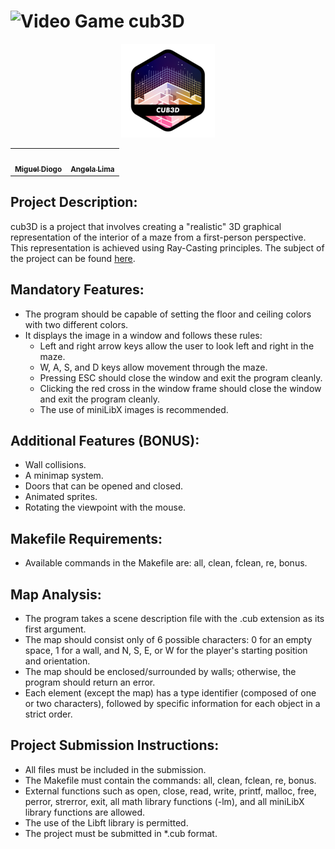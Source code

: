 # <img src="https://raw.githubusercontent.com/Tarikul-Islam-Anik/Animated-Fluent-Emojis/master/Emojis/Activities/Video%20Game.png" alt="Video Game" width="25" height="25" /> cub3D

<div align=center>
  
  ![badge](https://raw.githubusercontent.com/angelamcosta/angelamcosta/main/42_badges/cub3dn.png)

  <table>
  <tr>
    <td align="center"><a href="http://github.com/mgdiogo"><img src="https://avatars.githubusercontent.com/u/109535612?v=4?s=100" width="100px;" alt=""/><br /><sub><b>Miguel Diogo</b></sub></a><br /><a href="https://github.com/mgdiogo/" title="Miguel Diogo"></a></td>
    <td align="center"><a href="https://github.com/angelamcosta"><img src="https://avatars.githubusercontent.com/u/14792447?v=4?s=100" width="100px;" alt=""/><br /><sub><b>Angela Lima</b></sub></a><br /><a href="https://github.com/angelamcosta" title="Angela Lima"></a></td>
  </tr>
</table>
  
</div>

## Project Description:

cub3D is a project that involves creating a "realistic" 3D graphical representation of the interior of a maze from a first-person perspective. This representation is achieved using Ray-Casting principles. The subject of the project can be found [here](https://raw.githubusercontent.com/angelamcosta/cub3d/main/en.subject.pdf).

## Mandatory Features:

-   The program should be capable of setting the floor and ceiling colors with two different colors.
-   It displays the image in a window and follows these rules:
    -   Left and right arrow keys allow the user to look left and right in the maze.
    -   W, A, S, and D keys allow movement through the maze.
    -   Pressing ESC should close the window and exit the program cleanly.
    -   Clicking the red cross in the window frame should close the window and exit the program cleanly.
    -   The use of miniLibX images is recommended.

## Additional Features (BONUS):

-   Wall collisions.
-   A minimap system.
-   Doors that can be opened and closed.
-   Animated sprites.
-   Rotating the viewpoint with the mouse.

## Makefile Requirements:

-   Available commands in the Makefile are: all, clean, fclean, re, bonus.

## Map Analysis:

-   The program takes a scene description file with the .cub extension as its first argument.
-   The map should consist only of 6 possible characters: 0 for an empty space, 1 for a wall, and N, S, E, or W for the player's starting position and orientation.
-   The map should be enclosed/surrounded by walls; otherwise, the program should return an error.
-   Each element (except the map) has a type identifier (composed of one or two characters), followed by specific information for each object in a strict order.

## Project Submission Instructions:

-   All files must be included in the submission.
-   The Makefile must contain the commands: all, clean, fclean, re, bonus.
-   External functions such as open, close, read, write, printf, malloc, free, perror, strerror, exit, all math library functions (-lm), and all miniLibX library functions are allowed.
-   The use of the Libft library is permitted.
-   The project must be submitted in \*.cub format.
